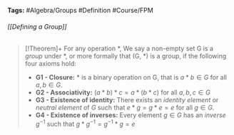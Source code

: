 **Tags:** #Algebra/Groups #Definition #Course/FPM 
###### [[Defining a Group]]
> [!Theorem]+
> For any operation $\ast$, We say a non-empty set G is a *group* under $\ast$, or more formally that (G, $\ast$) is a group, if the following four axioms hold:
> - **G1 - Closure:** $\ast$ is a binary operation on G, that is $a\ast b \in G$ for all $a,b\in G$.
> - **G2 - Associativity:** $(a\ast b) \ast c =a\ast(b\ast c)$ for all $a,b,c\in G$
> - **G3 - Existence of identity:** There exists an *identity element* or *neutral element* of $G$ such that $e\ast g = g\ast e = e$ for all $g\in G$. 
> - **G4 - Existence of inverses:** Every element $g\in G$ has an *inverse* $g^{-1}$ such that $g\ast g^{-1}=g^{-1}\ast g = e$